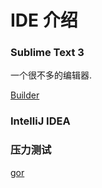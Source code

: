 # IDE 介绍


### Sublime Text 3
一个很不多的编辑器.

[Builder](http://www.dcloud.io/)

### IntelliJ IDEA

### 压力测试
[gor](https://gortool.com/)
